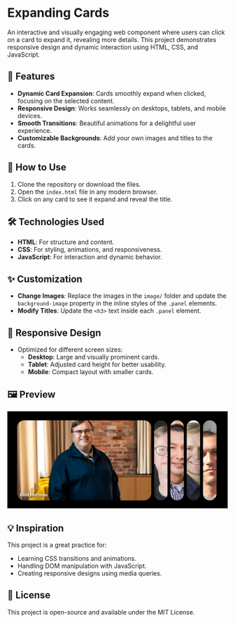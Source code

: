 # Expanding Cards

An interactive and visually engaging web component where users can click on a card to expand it, revealing more details. This project demonstrates responsive design and dynamic interaction using HTML, CSS, and JavaScript.

## 🌟 Features

- **Dynamic Card Expansion**: Cards smoothly expand when clicked, focusing on the selected content.
- **Responsive Design**: Works seamlessly on desktops, tablets, and mobile devices.
- **Smooth Transitions**: Beautiful animations for a delightful user experience.
- **Customizable Backgrounds**: Add your own images and titles to the cards.

## 🚀 How to Use

1. Clone the repository or download the files.
2. Open the `index.html` file in any modern browser.
3. Click on any card to see it expand and reveal the title.


## 🛠️ Technologies Used

- **HTML**: For structure and content.
- **CSS**: For styling, animations, and responsiveness.
- **JavaScript**: For interaction and dynamic behavior.

## ✨ Customization

- **Change Images**: Replace the images in the `image/` folder and update the `background-image` property in the inline styles of the `.panel` elements.
- **Modify Titles**: Update the `<h3>` text inside each `.panel` element.

## 📱 Responsive Design

- Optimized for different screen sizes:
  - **Desktop**: Large and visually prominent cards.
  - **Tablet**: Adjusted card height for better usability.
  - **Mobile**: Compact layout with smaller cards.

## 🖼️ Preview

![Expanding Cards Preview](screenshot.png)

## 💡 Inspiration
This project is a great practice for:
- Learning CSS transitions and animations.
- Handling DOM manipulation with JavaScript.
- Creating responsive designs using media queries.

## 📜 License

This project is open-source and available under the MIT License.
